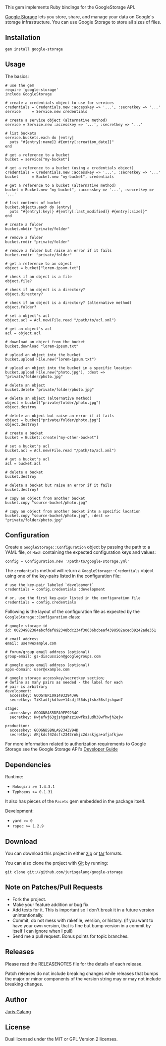 This gem implements Ruby bindings for the GoogleStorage API.

[Google Storage](http://code.google.com/apis/storage/) lets you store, share, and manage your data on Google's 
storage infrastructure. You can use Google Storage to store all sizes of files.

Installation
------------

    gem install google-storage

Usage
-----    
The basics:

    # use the gem
    require 'google-storage'
    include GoogleStorage
    
    # create a credentials object to use for services
    credentials = Credentials.new :accesskey => '...', :secretkey => '...'
    service     = Service.new credentials

    # create a service object (alternative method)
    service = Service.new :accesskey => '...', :secretkey => '...'

    # list buckets
    service.buckets.each do |entry|
      puts "#{entry[:name]} #{entry[:creation_date]}"
    end

    # get a reference to a bucket
    bucket = service["my-bucket"] 

    # get a reference to a bucket (using a credentials object)
    credentials = Credentials.new :accesskey => '...', :secretkey => '...'
    bucket      = Bucket.new "my-bucket", credentials

    # get a reference to a bucket (alternative method)
    bucket = Bucket.new "my-bucket", :accesskey => '...', :secretkey => '...'

    # list contents of bucket
    bucket.objects.each do |entry|
      puts "#{entry[:key]} #{entry[:last_modified]} #{entry[:size]}"
    end

    # create a folder
    bucket.mkdir "private/folder"

    # remove a folder
    bucket.rmdir "private/folder"

    # remove a folder but raise an error if it fails
    bucket.rmdir! "private/folder"
    
    # get a reference to an object
    object = bucket["lorem-ipsum.txt"]
    
    # check if an object is a file
    object.file?

    # check if an object is a directory?
    object.directory?

    # check if an object is a directory? (alternative method)
    object.folder?
    
    # set a object's acl
    object.acl = Acl.new(File.read "/path/to/acl.xml")

    # get an object's acl
    acl = object.acl

    # download an object from the bucket
    bucket.download "lorem-ipsum.txt"
    
    # upload an object into the bucket
    bucket.upload File.new("lorem-ipsum.txt")

    # upload an object into the bucket in a specific location
    bucket.upload File.new("photo.jpg"), :dest => "private/folder/photo.jpg" 

    # delete an object
    bucket.delete "private/folder/photo.jpg"

    # delete an object (alternative method)
    object = bucket["private/folder/photo.jpg"]
    object.destroy
    
    # delete an object but raise an error if it fails
    object = bucket["private/folder/photo.jpg"]
    object.destroy!

    # create a bucket
    bucket = Bucket::create["my-other-bucket"]

    # set a bucket's acl
    bucket.acl = Acl.new(File.read "/path/to/acl.xml")

    # get a bucket's acl
    acl = bucket.acl
    
    # delete a bucket
    bucket.destroy

    # delete a bucket but raise an error if it fails
    bucket.destroy!
    
    # copy an object from another bucket
    bucket.copy "source-bucket/photo.jpg"

    # copy an object from another bucket into a specific location
    bucket.copy "source-bucket/photo.jpg", :dest => "private/folder/photo.jpg"

Configuration 
-------------
Create a `GoogleStorage::Configuration` object by passing the path to a YAML
file, or `Hash` containing the expected configuration keys and values:

    config = Configuration.new '/path/to/google-storage.yml'

The `credentials` method will return a `GoogleStorage::Credentials` object
using one of the key-pairs listed in the configuration file:

    # use the key-pair labeled `development`
    credentials = config.credentials :development 
    
    # or, use the first key-pair listed in the configuration file
    credentials = config.credentials            

Following is the layout of the configuration file as expected by the 
`GoogleStorage::Configuration` class:

    # google storage id     
    id: 00234982384abcfdef892348bdc234f30636bcbeaf4398502aced39242ade351
    
    # email address 
    email: user@example.com                                             
    
    # forum/group email address (optional)
    group-email: gs-discussion@googlegroups.com                          
    
    # google apps email address (optional)
    apps-domain: user@example.com                                        

    # google storage accesskey/secretkey section; 
    # define as many pairs as needed - the label for each
    # pair is arbitrary
    development:                                                         
      accesskey: GOOGTBR1091493294JAG                                   
      secretkey: TiKladfjkdfwe+14sdjf56dsjfshz56sfjshgwn7                
                                                                         
    stage:                                                               
      accesskey: GOOGNBAS5DFA9FF9234C                                   
      secretkey: Hwjefwj63gjshgahzziuwfksiudh38wfhwjh2ejw                
                                                                         
    production:                                                          
      accesskey: GOOGNBSBNLA9234ZV94D                                   
      secretkey: AKjkdsf42dsfs2342rnkjc2dzskjga+afjafkjww                

For more information related to authorization requirements to Google Storage
see the Google Storage API's [Developer Guide](https://code.google.com/apis/storage/docs/developer-guide.html#authorization)

Dependencies
------------
Runtime:

* `Nokogiri >= 1.4.3.1`
* `Typhoeus >= 0.1.31`

It also has pieces of the `Facets` gem embedded in the package itself.

Development:

* `yard >= 0`
* `rspec >= 1.2.9`

Download
--------
You can download this project in either
[zip](http://github.com/jurisgalang/google-storage/zipball/master) or
[tar](http://github.com/jurisgalang/google-storage/tarball/master") formats.

You can also clone the project with [Git](http://git-scm.com)
by running: 

    git clone git://github.com/jurisgalang/google-storage

Note on Patches/Pull Requests
-----------------------------
* Fork the project.
* Make your feature addition or bug fix.
* Add tests for it. This is important so I don't break it in a future version 
  unintentionally.
* Commit, do not mess with rakefile, version, or history. (if you want to have 
  your own version, that is fine but bump version in a commit by itself I can 
  ignore when I pull)
* Send me a pull request. Bonus points for topic branches.

Releases
--------
Please read the RELEASENOTES file for the details of each release. 

Patch releases do not include breaking changes while releases that bumps the 
major or minor components of the version string may or may not include 
breaking changes.

Author
------
[Juris Galang](http://github.com/jurisgalang/)

License
-------
Dual licensed under the MIT or GPL Version 2 licenses.
